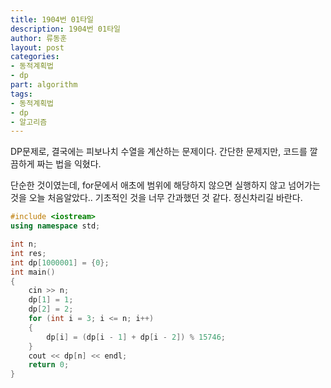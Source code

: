 ```yaml
---
title: 1904번 01타일
description: 1904번 01타일
author: 류동훈
layout: post
categories:
- 동적계획법
- dp
part: algorithm
tags:
- 동적계획법
- dp
- 알고리즘
---
```


DP문제로, 결국에는 피보나치 수열을 계산하는 문제이다. 간단한 문제지만, 코드를 깔끔하게 짜는 법을 익혔다.

단순한 것이였는데, for문에서 애초에 범위에 해당하지 않으면 실행하지 않고 넘어가는 것을 오늘 처음알았다.. 기초적인 것을 너무 간과했던 것 같다. 정신차리길 바란다.

```c++
#include <iostream>
using namespace std;

int n;
int res;
int dp[1000001] = {0};
int main()
{
    cin >> n;
    dp[1] = 1;
    dp[2] = 2;
    for (int i = 3; i <= n; i++)
    {
        dp[i] = (dp[i - 1] + dp[i - 2]) % 15746;
    }
    cout << dp[n] << endl;
    return 0;
}
```
